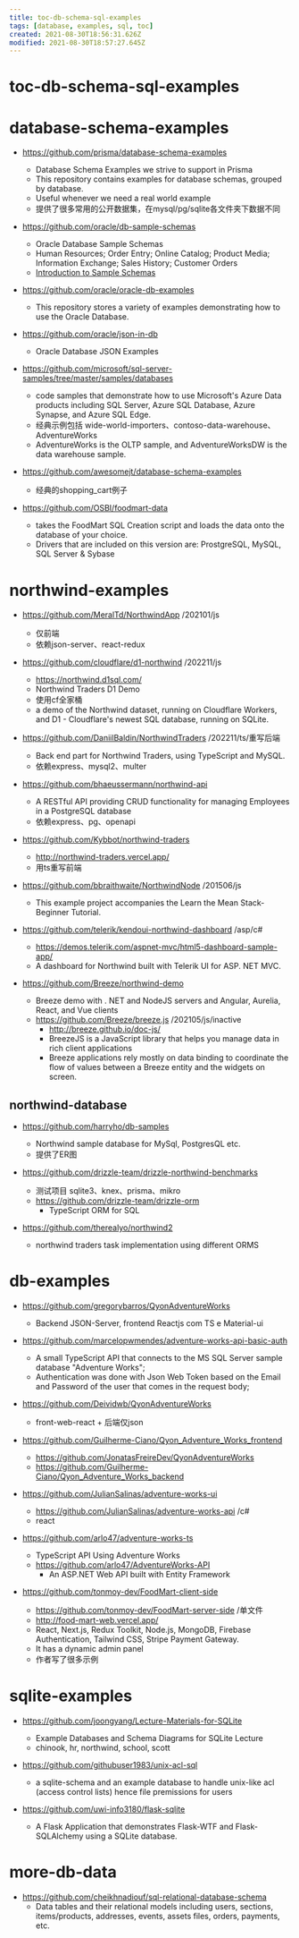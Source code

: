 ```yaml
---
title: toc-db-schema-sql-examples
tags: [database, examples, sql, toc]
created: 2021-08-30T18:56:31.626Z
modified: 2021-08-30T18:57:27.645Z
---
```


# toc-db-schema-sql-examples

# database-schema-examples

- https://github.com/prisma/database-schema-examples
  - Database Schema Examples we strive to support in Prisma
  - This repository contains examples for database schemas, grouped by database. 
  - Useful whenever we need a real world example
  - 提供了很多常用的公开数据集，在mysql/pg/sqlite各文件夹下数据不同

- https://github.com/oracle/db-sample-schemas
  - Oracle Database Sample Schemas
  - Human Resources; Order Entry; Online Catalog; Product Media; Information Exchange; Sales History; Customer Orders
  - [Introduction to Sample Schemas](https://docs.oracle.com/en/database/oracle/oracle-database/21/comsc/introduction-to-sample-schemas.html)
- https://github.com/oracle/oracle-db-examples
  - This repository stores a variety of examples demonstrating how to use the Oracle Database.
- https://github.com/oracle/json-in-db
  - Oracle Database JSON Examples

- https://github.com/microsoft/sql-server-samples/tree/master/samples/databases
  - code samples that demonstrate how to use Microsoft's Azure Data products including SQL Server, Azure SQL Database, Azure Synapse, and Azure SQL Edge. 
  - 经典示例包括 wide-world-importers、contoso-data-warehouse、AdventureWorks
  - AdventureWorks is the OLTP sample, and AdventureWorksDW is the data warehouse sample.

- https://github.com/awesomejt/database-schema-examples
  - 经典的shopping_cart例子

- https://github.com/OSBI/foodmart-data
  - takes the FoodMart SQL Creation script and loads the data onto the database of your choice.
  - Drivers that are included on this version are: ProstgreSQL, MySQL, SQL Server & Sybase
# northwind-examples
- https://github.com/MeralTd/NorthwindApp /202101/js
  - 仅前端
  - 依赖json-server、react-redux

- https://github.com/cloudflare/d1-northwind /202211/js
  - https://northwind.d1sql.com/
  - Northwind Traders D1 Demo
  - 使用cf全家桶
  - a demo of the Northwind dataset, running on Cloudflare Workers, and D1 - Cloudflare's newest SQL database, running on SQLite.
- https://github.com/DaniilBaldin/NorthwindTraders /202211/ts/重写后端
  - Back end part for Northwind Traders, using TypeScript and MySQL.
  - 依赖express、mysql2、multer
- https://github.com/bhaeussermann/northwind-api
  - A RESTful API providing CRUD functionality for managing Employees in a PostgreSQL database
  - 依赖express、pg、openapi
- https://github.com/Kybbot/northwind-traders
  - http://northwind-traders.vercel.app/
  - 用ts重写前端

- https://github.com/bbraithwaite/NorthwindNode /201506/js
  - This example project accompanies the Learn the Mean Stack- Beginner Tutorial. 

- https://github.com/telerik/kendoui-northwind-dashboard /asp/c#
  - https://demos.telerik.com/aspnet-mvc/html5-dashboard-sample-app/
  - A dashboard for Northwind built with Telerik UI for ASP. NET MVC.

- https://github.com/Breeze/northwind-demo
  - Breeze demo with . NET and NodeJS servers and Angular, Aurelia, React, and Vue clients
  - https://github.com/Breeze/breeze.js /202105/js/inactive
    - http://breeze.github.io/doc-js/
    - BreezeJS is a JavaScript library that helps you manage data in rich client applications
    - Breeze applications rely mostly on data binding to coordinate the flow of values between a Breeze entity and the widgets on screen. 

## northwind-database

- https://github.com/harryho/db-samples
  - Northwind sample database for MySql, PostgresQL etc.
  - 提供了ER图

- https://github.com/drizzle-team/drizzle-northwind-benchmarks
  - 测试项目 sqlite3、knex、prisma、mikro
  - https://github.com/drizzle-team/drizzle-orm
    - TypeScript ORM for SQL

- https://github.com/therealyo/northwind2
  - northwind traders task implementation using different ORMS
# db-examples
- https://github.com/gregorybarros/QyonAdventureWorks
  - Backend JSON-Server, frontend Reactjs com TS e Material-ui

- https://github.com/marcelopwmendes/adventure-works-api-basic-auth
  - A small TypeScript API that connects to the MS SQL Server sample database "Adventure Works"; 
  - Authentication was done with Json Web Token based on the Email and Password of the user that comes in the request body; 
- https://github.com/Deividwb/QyonAdventureWorks
  - front-web-react + 后端仅json

- https://github.com/Guilherme-Ciano/Qyon_Adventure_Works_frontend
  - https://github.com/JonatasFreireDev/QyonAdventureWorks
  - https://github.com/Guilherme-Ciano/Qyon_Adventure_Works_backend

- https://github.com/JulianSalinas/adventure-works-ui
  - https://github.com/JulianSalinas/adventure-works-api /c#
  - react

- https://github.com/arlo47/adventure-works-ts
  - TypeScript API Using Adventure Works
  - https://github.com/arlo47/AdventureWorks-API
    - An ASP.NET Web API built with Entity Framework

- https://github.com/tonmoy-dev/FoodMart-client-side
  - https://github.com/tonmoy-dev/FoodMart-server-side /单文件
  - http://food-mart-web.vercel.app/
  - React, Next.js, Redux Toolkit, Node.js, MongoDB, Firebase Authentication, Tailwind CSS, Stripe Payment Gateway.
  - It has a dynamic admin panel
  - 作者写了很多示例
# sqlite-examples
- https://github.com/joongyang/Lecture-Materials-for-SQLite
  - Example Databases and Schema Diagrams for SQLite Lecture
  - chinook, hr, northwind, school, scott

- https://github.com/githubuser1983/unix-acl-sql
  - a sqlite-schema and an example database to handle unix-like acl (access control lists) hence file premissions for users 

- https://github.com/uwi-info3180/flask-sqlite
  - A Flask Application that demonstrates Flask-WTF and Flask-SQLAlchemy using a SQLite database.
# more-db-data
- https://github.com/cheikhnadiouf/sql-relational-database-schema
  - Data tables and their relational models including users, sections, items/products, addresses, events, assets files, orders, payments, etc.
